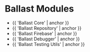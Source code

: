 ---
---

# Ballast Modules

- {{ 'Ballast Core' | anchor }}
- {{ 'Ballast Repository' | anchor }}
- {{ 'Ballast Firebase' | anchor }}
- {{ 'Ballast Debugger' | anchor }} 
- {{ 'Ballast Testing Utils' | anchor }}
